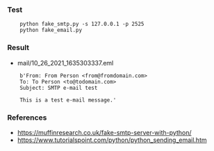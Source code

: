 ### Test
```
    python fake_smtp.py -s 127.0.0.1 -p 2525
    python fake_email.py
```
### Result
- mail/10_26_2021_1635303337.eml
```
    b'From: From Person <from@fromdomain.com>
    To: To Person <to@todomain.com>
    Subject: SMTP e-mail test

    This is a test e-mail message.'
```

### References
- https://muffinresearch.co.uk/fake-smtp-server-with-python/
- https://www.tutorialspoint.com/python/python_sending_email.htm
